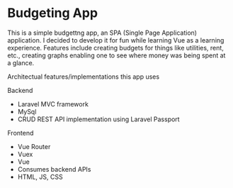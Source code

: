 
# Budgeting App
This is a simple budgettng app, an SPA (Single Page Application) application. I decided to develop it for fun while learning Vue as a learning experience. Features include creating budgets for things like utilities, rent, etc., creating graphs enabling one to see where money was being spent at a glance.

Architectual features/implementations this app uses

Backend
* Laravel MVC framework
* MySql
* CRUD REST API implementation using Laravel Passport

Frontend
* Vue Router
* Vuex
* Vue
* Consumes backend APIs
* HTML, JS, CSS
